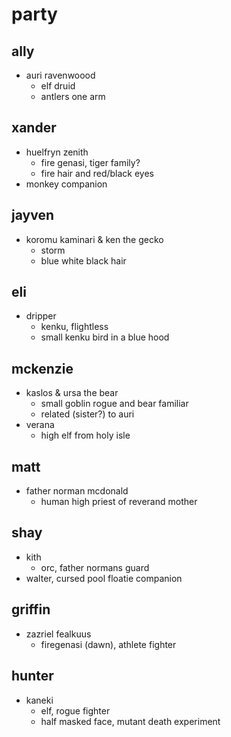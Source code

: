 # party

## ally
- auri ravenwoood
    - elf druid
    - antlers one arm

## xander
- huelfryn zenith
    - fire genasi, tiger family?
    - fire hair and red/black eyes
- monkey companion

## jayven
- koromu kaminari & ken the gecko
    - storm
    - blue white black hair

## eli
- dripper
    - kenku, flightless
    - small kenku bird in a blue hood

## mckenzie
- kaslos & ursa the bear
    - small goblin rogue and bear familiar
    - related (sister?) to auri 
- verana
    - high elf from holy isle

## matt
- father norman mcdonald
    - human high priest of reverand mother

## shay
- kith
    - orc, father normans guard
- walter, cursed pool floatie companion

## griffin
- zazriel fealkuus
    - firegenasi (dawn), athlete fighter

## hunter
- kaneki
    - elf, rogue fighter
    - half masked face, mutant death experiment




